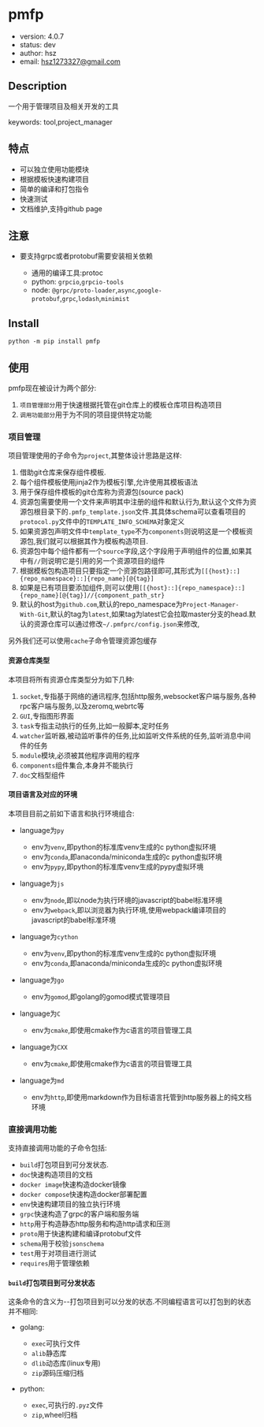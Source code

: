 # pmfp

+ version: 4.0.7
+ status: dev
+ author: hsz
+ email: hsz1273327@gmail.com

## Description

一个用于管理项目及相关开发的工具

keywords: tool,project_manager

## 特点

+ 可以独立使用功能模块
+ 根据模板快速构建项目
+ 简单的编译和打包指令
+ 快速测试
+ 文档维护,支持github page

## 注意

+ 要支持grpc或者protobuf需要安装相关依赖
  
    + 通用的编译工具:protoc
    + python: `grpcio`,`grpcio-tools`
    + node: `@grpc/proto-loader`,`async`,`google-protobuf`,`grpc`,`lodash`,`minimist`
  
## Install

`python -m pip install pmfp`

## 使用

pmfp现在被设计为两个部分:

1. `项目管理部分`用于快速根据托管在git仓库上的模板仓库项目构造项目
2. `调用功能部分`用于为不同的项目提供特定功能

### 项目管理

项目管理使用的子命令为`project`,其整体设计思路是这样:

1. 借助git仓库来保存组件模板.
2. 每个组件模板使用jinja2作为模板引擎,允许使用其模板语法
3. 用于保存组件模板的git仓库称为资源包(source pack)
4. 资源包需要使用一个文件来声明其中注册的组件和默认行为,默认这个文件为资源包根目录下的`.pmfp_template.json`文件.其具体schema可以查看项目的`protocol.py`文件中的`TEMPLATE_INFO_SCHEMA`对象定义
5. 如果资源包声明文件中`template_type`不为`components`则说明这是一个模板资源包,我们就可以根据其作为模板构造项目.
6. 资源包中每个组件都有一个`source`字段,这个字段用于声明组件的位置,如果其中有`//`则说明它是引用的另一个资源项目的组件
7. 根据模板包构造项目只要指定一个资源包路径即可,其形式为`[[{host}::]{repo_namespace}::]{repo_name}[@{tag}]`
8. 如果是已有项目要添加组件,则可以使用`[[{host}::]{repo_namespace}::]{repo_name}[@{tag}]//{component_path_str}`
9. 默认的host为`github.com`,默认的repo_namespace为`Project-Manager-With-Git`,默认的tag为`latest`,如果tag为latest它会拉取master分支的head.默认的资源仓库可以通过修改`~/.pmfprc/config.json`来修改,

另外我们还可以使用`cache`子命令管理资源包缓存

#### 资源仓库类型

本项目将所有资源仓库类型分为如下几种:

1. `socket`,专指基于网络的通讯程序,包括http服务,websocket客户端与服务,各种rpc客户端与服务,以及zeromq,webrtc等
2. `GUI`,专指图形界面
3. `task`专指主动执行的任务,比如一般脚本,定时任务
4. `watcher`监听器,被动监听事件的任务,比如监听文件系统的任务,监听消息中间件的任务
5. `module`模块,必须被其他程序调用的程序
6. `components`组件集合,本身并不能执行
7. `doc`文档型组件

#### 项目语言及对应的环境

本项目目前之前如下语言和执行环境组合:

+ language为`py`
    + env为`venv`,即python的标准库venv生成的c python虚拟环境
    + env为`conda`,即anaconda/miniconda生成的c python虚拟环境
    + env为`pypy`,即python的标准库venv生成的pypy虚拟环境

+ language为`js`
    + env为`node`,即以node为执行环境的javascript的babel标准环境
    + env为`webpack`,即以浏览器为执行环境,使用webpack编译项目的javascript的babel标准环境

+ language为`cython`
    + env为`venv`,即python的标准库venv生成的c python虚拟环境
    + env为`conda`,即anaconda/miniconda生成的c python虚拟环境

+ language为`go`
    + env为`gomod`,即golang的gomod模式管理项目

+ language为`C`
    + env为`cmake`,即使用cmake作为c语言的项目管理工具

+ language为`CXX`
    + env为`cmake`,即使用cmake作为c语言的项目管理工具

+ language为`md`
    + env为`http`,即使用markdown作为目标语言托管到http服务器上的纯文档环境

### 直接调用功能

支持直接调用功能的子命令包括:

+ `build`打包项目到可分发状态.
+ `doc`快速构造项目的文档
+ `docker image`快速构造docker镜像
+ `docker compose`快速构造docker部署配置
+ `env`快速构建项目的独立执行环境
+ `grpc`快速构造了grpc的客户端和服务端
+ `http`用于构造静态http服务和构造http请求和压测
+ `proto`用于快速构建和编译protobuf文件
+ `schema`用于校验`jsonschema`
+ `test`用于对项目进行测试
+ `requires`用于管理依赖

#### `build`打包项目到可分发状态

这条命令的含义为--打包项目到可以分发的状态.不同编程语言可以打包到的状态并不相同:

+ golang:

    + `exec`可执行文件
    + `alib`静态库
    + `dlib`动态库(linux专用)
    + `zip`源码压缩归档

+ python:
    + `exec`,可执行的`.pyz`文件
    + `zip`,wheel归档